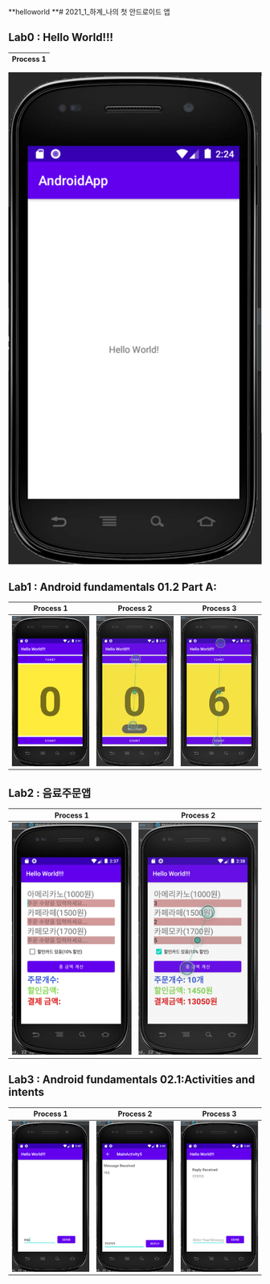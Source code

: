 **helloworld
**# 2021_1_하계_나의 첫 안드로이드 앱

## Lab0 : Hello World!!!
Process 1                  |   
:-------------------------:|
![7-1process(1)](./img/Lab0.png)

## Lab1 : Android fundamentals 01.2 Part A:
Process 1                  |Process 2                  |Process 3    
:-------------------------:|:-------------------------:|:-------------------------:
![7-1process(1)](./img/Lab1(1).png)| ![7-1process(1)](./img/Lab1(2).png) | ![7-1process(1)](./img/Lab1(3).png)

## Lab2 : 음료주문앱
Process 1                  |Process 2                  |  
:-------------------------:|:-------------------------:|
![7-1process(1)](./img/Lab2(1).png)| ![7-1process(1)](./img/Lab2(2).png) |

## Lab3 : Android fundamentals 02.1:Activities and intents
Process 1                  |Process 2                  |Process 3    
:-------------------------:|:-------------------------:|:-------------------------:
![7-1process(1)](./img/Lab3(1).png)| ![7-1process(1)](./img/Lab3(2).png) | ![7-1process(1)](./img/Lab3(3).png)
